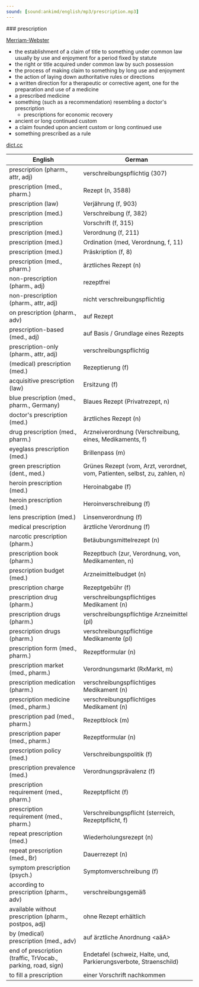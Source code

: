 ```yaml
---
sound: [sound:ankimd/english/mp3/prescription.mp3]
---
```


\### prescription

[Merriam-Webster](https://www.merriam-webster.com/dictionary/prescription)

- the establishment of a claim of title to something under common law usually by use and enjoyment for a period fixed by statute
- the right or title acquired under common law by such possession
- the process of making claim to something by long use and enjoyment
- the action of laying down authoritative rules or directions
- a written direction for a therapeutic or corrective agent, one for the preparation and use of a medicine
- a prescribed medicine
- something (such as a recommendation) resembling a doctor's prescription
    - prescriptions for economic recovery
- ancient or long continued custom
- a claim founded upon ancient custom or long continued use
- something prescribed as a rule

[dict.cc](https://www.dict.cc/prescription)

| English        | German       |
| -------------- | ------------ |
| prescription (pharm., attr, adj) | verschreibungspflichtig (307) |
| prescription (med., pharm.) | Rezept (n, 3588) |
| prescription (law) | Verjährung (f, 903) |
| prescription (med.) | Verschreibung (f, 382) |
| prescription | Vorschrift (f, 315) |
| prescription (med.) | Verordnung (f, 211) |
| prescription (med.) | Ordination (med, Verordnung, f, 11) |
| prescription (med.) | Präskription (f, 8) |
| prescription (med., pharm.) | ärztliches Rezept (n) |
| non-prescription (pharm., adj) | rezeptfrei |
| non-prescription (pharm., attr, adj) | nicht verschreibungspflichtig |
| on prescription (pharm., adv) | auf Rezept |
| prescription-based (med., adj) | auf Basis / Grundlage eines Rezepts |
| prescription-only (pharm., attr, adj) | verschreibungspflichtig |
| (medical) prescription (med.) | Rezeptierung (f) |
| acquisitive prescription (law) | Ersitzung (f) |
| blue prescription (med., pharm., Germany) | Blaues Rezept (Privatrezept, n) |
| doctor's prescription (med.) | ärztliches Rezept (n) |
| drug prescription (med., pharm.) | Arzneiverordnung (Verschreibung, eines, Medikaments, f) |
| eyeglass prescription (med.) | Brillenpass (m) |
| green prescription (dent., med.) | Grünes Rezept (vom, Arzt, verordnet, vom, Patienten, selbst, zu, zahlen, n) |
| heroin prescription (med.) | Heroinabgabe (f) |
| heroin prescription (med.) | Heroinverschreibung (f) |
| lens prescription (med.) | Linsenverordnung (f) |
| medical prescription | ärztliche Verordnung (f) |
| narcotic prescription (pharm.) | Betäubungsmittelrezept <BtM-Rezept> (n) |
| prescription book (pharm.) | Rezeptbuch (zur, Verordnung, von, Medikamenten, n) |
| prescription budget (med.) | Arzneimittelbudget (n) |
| prescription charge | Rezeptgebühr (f) |
| prescription drug (pharm.) | verschreibungspflichtiges Medikament (n) |
| prescription drugs (pharm.) | verschreibungspflichtige Arzneimittel (pl) |
| prescription drugs (pharm.) | verschreibungspflichtige Medikamente (pl) |
| prescription form (med., pharm.) | Rezeptformular (n) |
| prescription market (med., pharm.) | Verordnungsmarkt (RxMarkt, m) |
| prescription medication (pharm.) | verschreibungspflichtiges Medikament (n) |
| prescription medicine (med., pharm.) | verschreibungspflichtiges Medikament (n) |
| prescription pad (med., pharm.) | Rezeptblock (m) |
| prescription paper (med., pharm.) | Rezeptformular (n) |
| prescription policy (med.) | Verschreibungspolitik (f) |
| prescription prevalence (med.) | Verordnungsprävalenz (f) |
| prescription requirement (med., pharm.) | Rezeptpflicht (f) |
| prescription requirement (med., pharm.) | Verschreibungspflicht (sterreich, Rezeptpflicht, f) |
| repeat prescription (med.) | Wiederholungsrezept (n) |
| repeat prescription (med., Br) | Dauerrezept (n) |
| symptom prescription (psych.) | Symptomverschreibung (f) |
| according to prescription (pharm., adv) | verschreibungsgemäß |
| available without prescription (pharm., postpos, adj) | ohne Rezept erhältlich |
| by (medical) prescription (med., adv) | auf ärztliche Anordnung <aäA> |
| end of prescription (traffic, TrVocab., parking, road, sign) | Endetafel (schweiz, Halte, und, Parkierungsverbote, Straenschild) |
| to fill a prescription | einer Vorschrift nachkommen |
